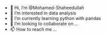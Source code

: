 - 👋 Hi, I’m @Mohamed-Shaheedullah
- 👀 I’m interested in data analysis
- 🌱 I’m currently learning python with pandas
- 💞️ I’m looking to collaborate on ...
- 📫 How to reach me ...

<!---
Mohamed-Shaheedullah/Mohamed-Shaheedullah is a ✨ special ✨ repository because its `README.md` (this file) appears on your GitHub profile.
You can click the Preview link to take a look at your changes.
--->
